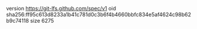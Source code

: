 version https://git-lfs.github.com/spec/v1
oid sha256:ff95c613d8233a1b41c781d0c3b6f4b4660bbfc834e5af4624c98b62b9c74118
size 6275

